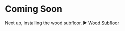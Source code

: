 # Coming Soon

Next up, installing the wood subfloor. :arrow_forward: [Wood Subfloor](wood-subfloor.md)